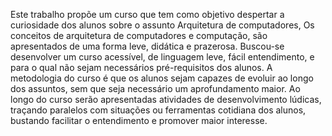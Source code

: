 Este trabalho propõe um curso que tem como objetivo despertar a curiosidade dos alunos sobre o assunto Arquitetura de computadores,
Os conceitos de arquitetura de computadores e computação, são apresentados de uma forma leve, didática e prazerosa.
Buscou-se desenvolver um curso acessível, de linguagem leve, fácil entendimento, e para o qual não sejam necessários pré-requisitos dos alunos. 
A metodologia do curso é que os alunos sejam capazes de evoluir ao longo dos assuntos, sem que seja necessário um aprofundamento maior. 
Ao longo do curso serão apresentadas atividades de desenvolvimento lúdicas, traçando paralelos com situações ou ferramentas cotidiana dos alunos, bustando facilitar o entendimento e promover maior interesse.
